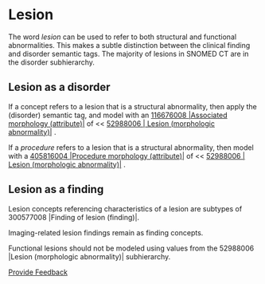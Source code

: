 # Lesion

The word  _lesion_ can be used to refer to both structural and functional abnormalities. This makes a subtle distinction between the clinical finding and disorder semantic tags. The majority of lesions in SNOMED CT are in the disorder subhierarchy.

## Lesion as a disorder

If a concept refers to a lesion that is a structural abnormality, then apply the (disorder) semantic tag, and model with an [116676008 |Associated morphology (attribute)|](http://snomed.info/id/116676008) of << [ 52988006 | Lesion (morphologic abnormality)|](http://snomed.info/id/52988006 "52988006 | Lesion \(morphologic abnormality\) |") . 

If a _procedure_ refers to a lesion that is a structural abnormality, then model with a [405816004 |Procedure morphology (attribute)|](http://snomed.info/id/405816004) of << [ 52988006 | Lesion (morphologic abnormality)|](http://snomed.info/id/52988006 "52988006 | Lesion \(morphologic abnormality\) |") .

## Lesion as a finding

Lesion concepts referencing characteristics of a lesion are subtypes of 300577008 |Finding of lesion (finding)|.

Imaging-related lesion findings remain as finding concepts.

Functional lesions should not be modeled using values from the 52988006 |Lesion (morphologic abnormality)| subhierarchy.

  







<a href="https://docs.google.com/forms/d/e/1FAIpQLScTmbZIf0UEQwYDkY27EEWBkaiYkHSbR0_9DmFrMLXoQLyL7Q/viewform?usp=pp_url&entry.1767247133=SCT+Editorial+Guide&entry.670899847=Lesion" class="button primary">Provide Feedback</a>
